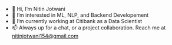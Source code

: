 - 👋 Hi, I’m Nitin Jotwani
- 👀 I’m interested in ML, NLP, and Backend Developement
- 🌱 I’m currently working at Citibank as a Data Scientist
- 📫 Always up for a chat, or a project collaboration. Reach me at nitinjotwani154@gmail.com
